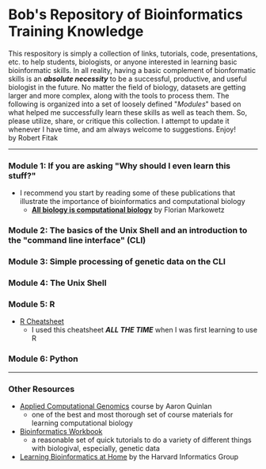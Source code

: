 # Bob's Repository of Bioinformatics Training Knowledge
This respository is simply a collection of links, tutorials, code, presentations, etc. to help students, biologists, or anyone interested in learning basic bioinformatic skills. In all reality, having a basic complement of bionformatic skills is an ___absolute necessity___ to be a successful, productive, and useful biologist in the future.  No matter the field of biology, datasets are getting larger and more complex, along with the tools to process them.  The following is organized into a set of loosely defined "_Modules_" based on what helped me successfully learn these skills as well as teach them.  So, please utilize, share, or critique this collection.  I attempt to update it whenever I have time, and am always welcome to suggestions.  Enjoy!
<br>
by Robert Fitak

---

### Module 1: If you are asking "Why should I even learn this stuff?"
- I recommend you start by reading some of these publications that illustrate the importance of bioinformatics and computational biology
  - __[All biology is computational biology](https://doi.org/10.1371/journal.pbio.2002050)__ by Florian Markowetz 

### Module 2:  The basics of the Unix Shell and an introduction to the "command line interface" (CLI)


### Module 3:  Simple processing of genetic data on the CLI


### Module 4:  The Unix Shell


### Module 5:  R
- [R Cheatsheet]()
  - I used this cheatsheet ___ALL THE TIME___ when I was first learning to use R


### Module 6:  Python

---

### Other Resources
- [Applied Computational Genomics](https://github.com/quinlan-lab/applied-computational-genomics) course by Aaron Quinlan
  - one of the best and most thorough set of course materials for learning computational biology
- [Bioinformatics Workbook](https://bioinformaticsworkbook.org)
  - a reasonable set of quick tutorials to do a variety of different things with biologival, especially, genetic data
- [Learning Bioinformatics at Home](https://github.com/harvardinformatics/learning-bioinformatics-at-home) by the Harvard Informatics Group
